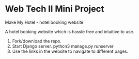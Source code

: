 # Web Tech II Mini Project
Make My Hotel - hotel booking website

A hotel booking website which is hassle free and intuitive to use.

1. Fork/download the repo.
2. Start Django server.
  python3 manage.py runserver
3. Use the links in the website to navigate to different pages.


